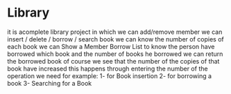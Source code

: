 # Library
it is acomplete library project in which we can add/remove member
we can insert / delete / borrow / search book 
we can know the number of copies of each book 
we can Show a Member Borrow List to know the person have borrowed which book and the number of books he borrowed
we can return the borrowed book of course we see that the number of the copies of that book have increased 
this happens through entering the number of the operation we need 
for example:
1- for Book insertion
2- for borrowing a book
3- Searching for a Book
